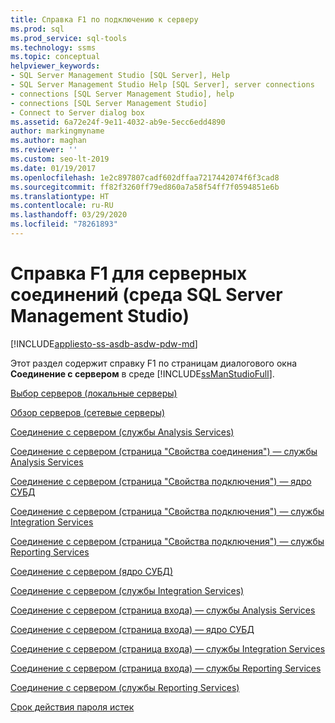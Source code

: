```yaml
---
title: Справка F1 по подключению к серверу
ms.prod: sql
ms.prod_service: sql-tools
ms.technology: ssms
ms.topic: conceptual
helpviewer_keywords:
- SQL Server Management Studio [SQL Server], Help
- SQL Server Management Studio Help [SQL Server], server connections
- connections [SQL Server Management Studio], help
- connections [SQL Server Management Studio]
- Connect to Server dialog box
ms.assetid: 6a72e24f-9e11-4032-ab9e-5ecc6edd4890
author: markingmyname
ms.author: maghan
ms.reviewer: ''
ms.custom: seo-lt-2019
ms.date: 01/19/2017
ms.openlocfilehash: 1e2c897807cadf602dffaa7217442074f6f3cad8
ms.sourcegitcommit: ff82f3260ff79ed860a7a58f54ff7f0594851e6b
ms.translationtype: HT
ms.contentlocale: ru-RU
ms.lasthandoff: 03/29/2020
ms.locfileid: "78261893"
---
```

# <a name="f1-help-for-server-connections-sql-server-management-studio"></a>Справка F1 для серверных соединений (среда SQL Server Management Studio)

[!INCLUDE[appliesto-ss-asdb-asdw-pdw-md](../../includes/appliesto-ss-asdb-asdw-pdw-md.md)]

Этот раздел содержит справку F1 по страницам диалогового окна **Соединение с сервером** в среде [!INCLUDE[ssManStudioFull](../../includes/ssmanstudiofull-md.md)].  
  
[Выбор серверов (локальные серверы)](../../ssms/f1-help/browse-for-servers-local-servers.md)  
  
[Обзор серверов (сетевые серверы)](../../ssms/f1-help/browse-for-servers-network-servers.md)  
  
[Соединение с сервером (службы Analysis Services)](../../ssms/f1-help/connect-to-server-analysis-services.md)  
  
[Соединение с сервером (страница "Свойства соединения") — службы Analysis Services](../../ssms/f1-help/connect-to-server-connection-properties-page-analysis-services.md)  
  
[Соединение с сервером (страница "Свойства подключения") — ядро СУБД](../../ssms/f1-help/connect-to-server-connection-properties-page-database-engine.md)  
  
[Соединение с сервером (страница "Свойства подключения") — службы Integration Services](../../ssms/f1-help/connect-to-server-connection-properties-page-integration-services.md)  
  
[Соединение с сервером (страница "Свойства подключения") — службы Reporting Services](../../ssms/f1-help/connect-to-server-connection-properties-page-reporting-services.md)  
  
[Соединение с сервером (ядро СУБД)](../../ssms/f1-help/connect-to-server-database-engine.md)  
  
[Соединение с сервером (службы Integration Services)](../../ssms/f1-help/connect-to-server-integration-services.md)  
  
[Соединение с сервером (страница входа) — службы Analysis Services](../../ssms/f1-help/connect-to-server-login-page-analysis-services.md)  
  
[Соединение с сервером (страница входа) — ядро СУБД](../../ssms/f1-help/connect-to-server-login-page-database-engine.md)  
  
[Соединение с сервером (страница входа) — службы Integration Services](../../ssms/f1-help/connect-to-server-login-page-integration-services.md)  
  
[Соединение с сервером (страница входа) — службы Reporting Services](../../ssms/f1-help/connect-to-server-login-page-reporting-services.md)  
  
[Соединение с сервером (службы Reporting Services)](../../ssms/f1-help/connect-to-server-reporting-services.md)  
  
[Срок действия пароля истек](../../ssms/f1-help/password-expired.md)